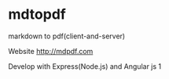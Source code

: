 # mdtopdf
markdown to pdf(client-and-server)

Website http://mdpdf.com

Develop with Express(Node.js) and Angular js 1
